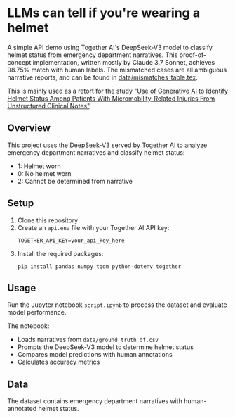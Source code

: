 # LLMs can tell if you're wearing a helmet

A simple API demo using Together AI's DeepSeek-V3 model to classify helmet status from emergency department narratives. This proof-of-concept implementation, written mostly by Claude 3.7 Sonnet, achieves 98.75% match with human labels. The mismatched cases are all ambiguous narrative reports, and can be found in [data/mismatches_table.tex](data/mismatches_table.tex).

This is mainly used as a retort for the study ["Use of Generative AI to Identify Helmet Status Among Patients With Micromobility-Related Injuries From Unstructured Clinical Notes"](https://pubmed.ncbi.nlm.nih.gov/39136946/).

## Overview

This project uses the DeepSeek-V3 served by Together AI to analyze emergency department narratives and classify helmet status:
- 1: Helmet worn
- 0: No helmet worn 
- 2: Cannot be determined from narrative

## Setup

1. Clone this repository
2. Create an `api.env` file with your Together AI API key:
   ```
   TOGETHER_API_KEY=your_api_key_here
   ```
3. Install the required packages:
   ```
   pip install pandas numpy tqdm python-dotenv together
   ```

## Usage

Run the Jupyter notebook `script.ipynb` to process the dataset and evaluate model performance.

The notebook:
- Loads narratives from `data/ground_truth_df.csv`
- Prompts the DeepSeek-V3 model to determine helmet status
- Compares model predictions with human annotations
- Calculates accuracy metrics

## Data

The dataset contains emergency department narratives with human-annotated helmet status.
